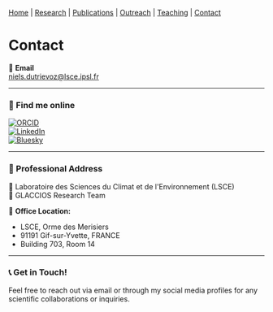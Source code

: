 

[Home](/) | [Research](/research) | [Publications](/publications) |  [Outreach](/outreach) |  [Teaching](/teaching) |  [Contact](/contact)

# Contact  

📩 **Email**  
niels.dutrievoz@lsce.ipsl.fr  

---

### 📡 Find me online 

[![ORCID](https://img.shields.io/badge/ORCID-24C68B?style=for-the-badge&logo=orcid&logoColor=white)](https://orcid.org/0000-0002-8133-5616)  
[![LinkedIn](https://img.shields.io/badge/LinkedIn-0077B5?style=for-the-badge&logo=linkedin&logoColor=white)](https://www.linkedin.com/in/niels-dutrievoz/)  
[![Bluesky](https://img.shields.io/badge/Bluesky-0085FF?style=for-the-badge&logo=bluesky&logoColor=white)](https://bsky.app/profile/nielsdutrievoz.bsky.social)  

---

### 🏢 Professional Address 
📍 Laboratoire des Sciences du Climat et de l'Environnement (LSCE)  
🔬 GLACCIOS Research Team

🏢 **Office Location:**  
- LSCE, Orme des Merisiers  
- 91191 Gif-sur-Yvette, FRANCE  
- Building 703, Room 14  

---

### 📞 Get in Touch!
Feel free to reach out via email or through my social media profiles for any scientific collaborations or inquiries.



